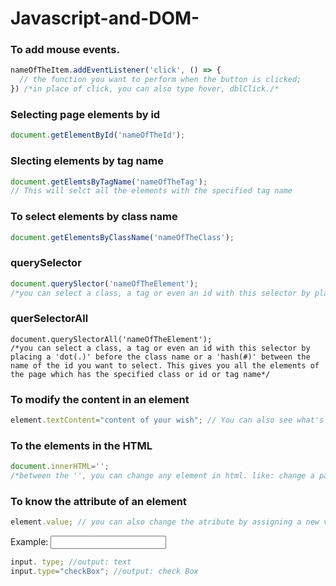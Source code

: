 # Javascript-and-DOM-

### To add mouse events.
```javascript
nameOfTheItem.addEventListener('click', () => {
  // the function you want to perform when the button is clicked;
}) /*in place of click, you can also type hover, dblClick./* 
```

### Selecting page elements by id
```javascript
document.getElementById('nameOfTheId');
```

### Slecting elements by tag name
```javascript
document.getElemtsByTagName('nameOfTheTag');
// This will selct all the elements with the specified tag name
```

### To select elements by class name
```javascript
document.getElementsByClassName('nameOfTheClass');
```

### querySelector
```javascript
document.querySlector('nameOfTheElement');
/*you can select a class, a tag or even an id with this selector by placing a 'dot(.)' before the class name or a 'hash(#)' between the name of the id you want to select. This gives you the first element of the page which has the specified class or id or tag name*/
```

### querSelectorAll
```
document.querySlectorAll('nameOfTheElement');
/*you can select a class, a tag or even an id with this selector by placing a 'dot(.)' before the class name or a 'hash(#)' between the name of the id you want to select. This gives you all the elements of the page which has the specified class or id or tag name*/
```

### To modify the content in an element
```javascript
element.textContent="content of your wish"; // You can also see what's inside an element using this property
```

### To the elements in the HTML
```javascript
document.innerHTML='';
/*between the '', you can change any element in html. like: change a paragraph into a list item. you can also change the content of inside an element.*/
```

### To know the attribute of an element
```javascript
element.value; // you can also change the atribute by assigning a new value
```
Example: <input type="text">

```javascript
input. type; //output: text
input.type="checkBox"; //output: check Box
```
